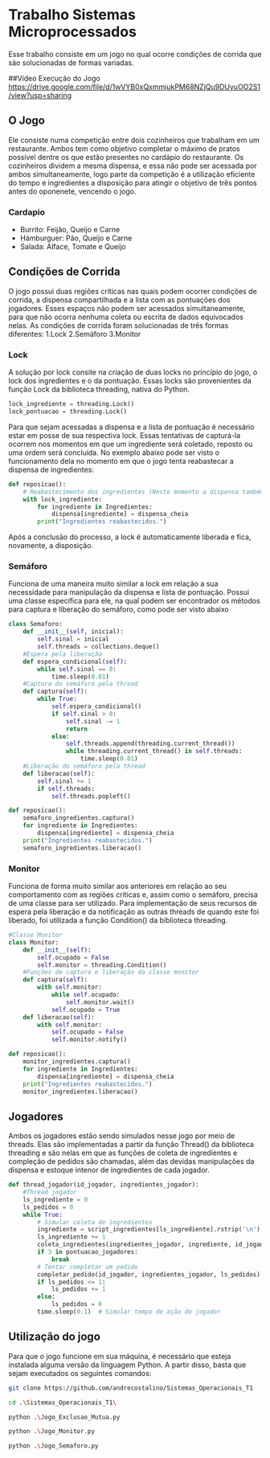 # Trabalho Sistemas Microprocessados
Esse trabalho consiste em um jogo no qual ocorre condições de corrida que são solucionadas de formas variadas.

##Vídeo Execução do Jogo
https://drive.google.com/file/d/1wVYB0xQxmmjukPM68NZjQu9DUyuOO2S1/view?usp=sharing

## O Jogo
Ele consiste numa competição entre dois cozinheiros que trabalham em um restaurante. Ambos tem como objetivo completar o máximo de pratos possível dentre os que estão presentes no cardápio do restaurante. Os cozinheiros dividem a mesma dispensa, e essa não pode ser acessada por ambos simultaneamente, logo parte da competição é a utilização eficiente do tempo e ingredientes a disposição para atingir o objetivo de três pontos antes do oponenete, vencendo o jogo.

### Cardapio
- Burrito: Feijão, Queijo e Carne
- Hámburguer: Pão, Queijo e Carne
- Salada: Alface, Tomate e Queijo

## Condições de Corrida
O jogo possui duas regiões críticas nas quais podem ocorrer condições de corrida, a dispensa compartilhada e a lista com as pontuações dos jogadores. Esses espaços não podem ser acessados simultaneamente, para que não ocorra nenhuma coleta ou escrita de dados equivocados nelas. As condições de corrida foram solucionadas de três formas diferentes: 
1.Lock
2.Semáforo
3.Monitor
  
### Lock
A solução por lock consite na criação de duas locks no princípio do jogo, o lock dos ingredientes e o da pontuação. Essas locks são provenientes da função Lock da biblioteca threading, nativa do Python.

```python
lock_ingrediente = threading.Lock()
lock_pontuacao = threading.Lock()
```
Para que sejam acessadas a dispensa e a lista de pontuação é necessário estar em posse de sua respectiva lock. Essas tentativas de capturá-la ocorrem nos momentos em que um ingrediente será coletado, reposto ou uma ordem será concluída. No exemplo abaixo pode ser visto o funcionamento dela no momento em que o jogo tenta reabastecar a dispensa de ingredientes:

```python
def reposicao():
    # Reabastecimento dos ingredientes (Neste momento a dispensa também é regulada por um semáforo)
    with lock_ingrediente:
        for ingrediente in Ingredientes:
            dispensa[ingrediente] = dispensa_cheia
        print("Ingredientes reabastecidos.")
```
Após a conclusão do processo, a lock é automaticamente liberada e fica, novamente, a disposição.

### Semáforo
Funciona de uma maneira muito similar a lock em relação a sua necessidade para manipulação da dispensa e lista de pontuação. Possui uma classe específica para ele, na qual podem ser encontrador os métodos para captura e liberação do semáforo, como pode ser visto abaixo

```python
class Semaforo:
    def __init__(self, inicial):
        self.sinal = inicial
        self.threads = collections.deque()
    #Espera pela liberação
    def espera_condicional(self):
        while self.sinal == 0:
            time.sleep(0.01)
    #Captura do semáforo pela thread
    def captura(self):
        while True:
            self.espera_condicional()
            if self.sinal > 0:
                self.sinal -= 1
                return
            else:
                self.threads.append(threading.current_thread())
                while threading.current_thread() in self.threads:
                    time.sleep(0.01)
    #Liberação do semáforo pela thread
    def liberacao(self):
        self.sinal += 1
        if self.threads:
            self.threads.popleft()
```

```python
def reposicao():
    semaforo_ingredientes.captura()
    for ingrediente in Ingredientes:
        dispensa[ingrediente] = dispensa_cheia
    print("Ingredientes reabastecidos.")
    semaforo_ingredientes.liberacao()
```

### Monitor
Funciona de forma muito similar aos anteriores em relação ao seu comportamento com as regiões críticas e, assim como o semáforo, precisa de uma classe para ser utilizado. Para implementação de seus recursos de espera pela liberação e da notificação as outras threads de quando este foi liberado, foi utilizada a função Condition() da biblioteca threading.

```python
#Classe Monitor
class Monitor:
    def __init__(self):
        self.ocupado = False
        self.monitor = threading.Condition()
    #Funções de captura e liberação da classe monitor
    def captura(self):
        with self.monitor:
            while self.ocupado:
                self.monitor.wait()
            self.ocupado = True
    def liberacao(self):
        with self.monitor:
            self.ocupado = False
            self.monitor.notify()
```

```python
def reposicao():
    monitor_ingredientes.captura()
    for ingrediente in Ingredientes:
        dispensa[ingrediente] = dispensa_cheia
    print("Ingredientes reabastecidos.")
    monitor_ingredientes.liberacao()
```

## Jogadores
Ambos os jogadores estão sendo simulados nesse jogo por meio de threads. Elas são implementadas a partir da função Thread() da biblioteca threading e são nelas em que as funções de coleta de ingredientes e compleção de pedidos são chamadas, além das devidas manipulações da dispensa e estoque intenor de ingredientes de cada jogador.

```python
def thread_jogador(id_jogador, ingredientes_jogador):
    #Thread jogador
    ls_ingrediente = 0
    ls_pedidos = 0
    while True:
        # Simular coleta de ingredientes
        ingrediente = script_ingredientes[ls_ingrediente].rstrip('\n')
        ls_ingrediente += 1
        coleta_ingredientes(ingredientes_jogador, ingrediente, id_jogador)
        if 3 in pontuacao_jogadores:
            break
        # Tentar completar um pedido
        completar_pedido(id_jogador, ingredientes_jogador, ls_pedidos)
        if ls_pedidos <= 1:
            ls_pedidos += 1
        else:
            ls_pedidos = 0
        time.sleep(0.1)  # Simular tempo de ação do jogador
```

## Utilização do jogo
Para que o jogo funcione em sua máquina, é necessário que esteja instalada alguma versão da linguagem Python. A partir disso, basta que sejam executados os seguintes comandos:

```bash
git clone https://github.com/andrecostalino/Sistemas_Operacionais_T1
```
```bash
cd .\Sistemas_Operacionais_T1\
```
```bash
python .\Jogo_Exclusao_Mutua.py
```
```bash
python .\Jogo_Monitor.py
```
```bash
python .\Jogo_Semaforo.py
```
